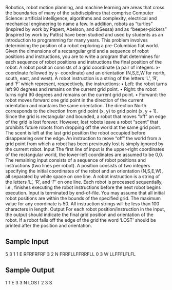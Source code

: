 Robotics, robot motion planning, and machine learning are areas that cross the boundaries of many of
the subdisciplines that comprise Computer Science: artificial intelligence, algorithms and complexity,
electrical and mechanical engineering to name a few. In addition, robots as “turtles” (inspired by
work by Papert, Abelson, and diSessa) and as “beeper-pickers” (inspired by work by Pattis) have been
studied and used by students as an introduction to programming for many years.
This problem involves determining the position of a robot exploring a pre-Columbian flat world.
Given the dimensions of a rectangular grid and a sequence of robot positions and instructions, you
are to write a program that determines for each sequence of robot positions and instructions the final
position of the robot.
A robot position consists of a grid coordinate (a pair of integers: x-coordinate followed by y-
coordinate) and an orientation (N,S,E,W for north, south, east, and west). A robot instruction is a string
of the letters ‘L’, ‘R’, and ‘F’ which represent, respectively, the instructions:
• Left: the robot turns left 90 degrees and remains on the current grid point.
• Right: the robot turns right 90 degrees and remains on the current grid point.
• Forward: the robot moves forward one grid point in the direction of the current orientation and
mantains the same orientation.
The direction North corresponds to the direction from grid point (x, y) to grid point (x, y + 1).
Since the grid is rectangular and bounded, a robot that moves “off” an edge of the grid is lost
forever. However, lost robots leave a robot “scent” that prohibits future robots from dropping off the
world at the same grid point. The scent is left at the last grid position the robot occupied before
disappearing over the edge. An instruction to move “off” the world from a grid point from which a
robot has been previously lost is simply ignored by the current robot.
Input
The first line of input is the upper-right coordinates of the rectangular world, the lower-left coordinates
are assumed to be 0,0.
The remaining input consists of a sequence of robot positions and instructions (two lines per robot).
A position consists of two integers specifying the initial coordinates of the robot and an orientation
(N,S,E,W), all separated by white space on one line. A robot instruction is a string of the letters ‘L’, ‘R’,
and ‘F’ on one line.
Each robot is processed sequentially, i.e., finishes executing the robot instructions before the next
robot begins execution.
Input is terminated by end-of-file.
You may assume that all initial robot positions are within the bounds of the specified grid. The
maximum value for any coordinate is 50. All instruction strings will be less than 100 characters in
length.
Output
For each robot position/instruction in the input, the output should indicate the final grid position and
orientation of the robot. If a robot falls off the edge of the grid the word ‘LOST’ should be printed after
the position and orientation.

## Sample Input
5 3
1 1 E
RFRFRFRF
3 2 N
FRRFLLFFRRFLL
0 3 W
LLFFFLFLFL

## Sample Output
1 1 E
3 3 N LOST
2 3 S